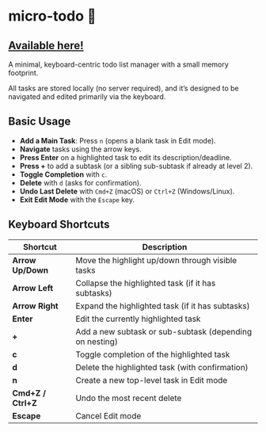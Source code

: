 # micro-todo 🪼

## [Available here!](https://nrholm1.github.io/micro-todo/)

A minimal, keyboard-centric todo list manager with a small memory footprint. 

All tasks are stored locally (no server required), and it’s designed to be navigated and edited primarily via the keyboard.

## Basic Usage
- **Add a Main Task**: Press `n` (opens a blank task in Edit mode).
- **Navigate** tasks using the arrow keys.
- **Press Enter** on a highlighted task to edit its description/deadline.
- **Press +** to add a subtask (or a sibling sub-subtask if already at level 2).
- **Toggle Completion** with `c`.
- **Delete** with `d` (asks for confirmation).
- **Undo Last Delete** with `Cmd+Z` (macOS) or `Ctrl+Z` (Windows/Linux).
- **Exit Edit Mode** with the `Escape` key.

## Keyboard Shortcuts

| Shortcut        | Description                                                 |
|-----------------|-------------------------------------------------------------|
| **Arrow Up/Down** | Move the highlight up/down through visible tasks            |
| **Arrow Left**  | Collapse the highlighted task (if it has subtasks)          |
| **Arrow Right** | Expand the highlighted task (if it has subtasks)            |
| **Enter**       | Edit the currently highlighted task                          |
| **+**           | Add a new subtask or sub-subtask (depending on nesting)      |
| **c**           | Toggle completion of the highlighted task                   |
| **d**           | Delete the highlighted task (with confirmation)             |
| **n**           | Create a new top-level task in Edit mode                    |
| **Cmd+Z / Ctrl+Z** | Undo the most recent delete                                |
| **Escape**      | Cancel Edit mode                                            |
